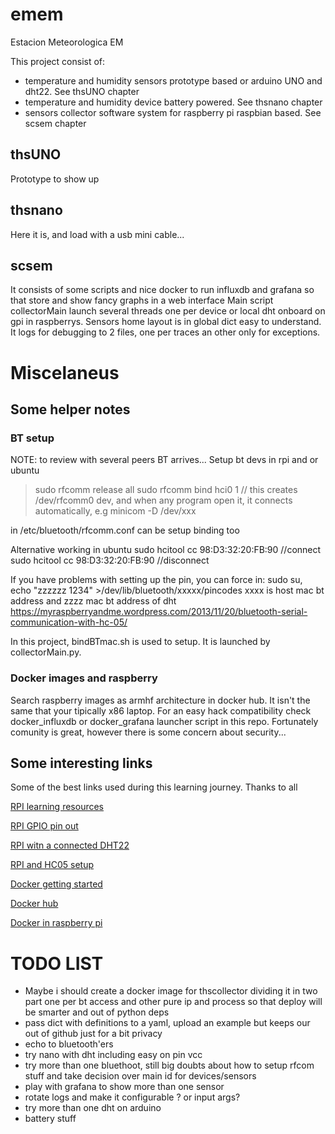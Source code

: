 # emem
Estacion Meteorologica EM

This project consist of:
- temperature and humidity sensors prototype based or arduino UNO and dht22. See thsUNO chapter
- temperature and humidity device battery powered. See thsnano chapter
- sensors collector software system for raspberry pi raspbian based. See scsem chapter

## thsUNO

Prototype to show up 

## thsnano

Here it is, and load with a usb mini cable...

## scsem 

It consists of some scripts and nice docker to run influxdb and grafana so that store and show fancy graphs in a web interface
Main script collectorMain launch several threads one per device or local dht onboard on gpi in raspberrys. Sensors home layout is in global dict easy to understand.
It logs for debugging to 2 files, one per traces an other only for exceptions.

# Miscelaneus 

## Some helper notes

### BT setup 

NOTE: to review with several peers BT arrives...
Setup bt devs in rpi and or ubuntu
>sudo rfcomm release all
>sudo rfcomm bind hci0 <hc5-addr> 1  // this creates /dev/rfcomm0 dev, and when any program open it, it connects automatically, e.g minicom -D /dev/xxx

in /etc/bluetooth/rfcomm.conf can be setup binding too

Alternative working in ubuntu
sudo hcitool cc 98:D3:32:20:FB:90  //connect
sudo hcitool cc 98:D3:32:20:FB:90  //disconnect

If you have problems with setting up the pin, you can force in: sudo su,  echo "zzzzzz 1234" >/dev/lib/bluetooth/xxxxx/pincodes   xxxx is host mac bt address and zzzz mac bt address of dht 
https://myraspberryandme.wordpress.com/2013/11/20/bluetooth-serial-communication-with-hc-05/

In this project, bindBTmac.sh is used to setup. It is launched by collectorMain.py.

### Docker images and raspberry

Search raspberry images as armhf architecture in docker hub. It isn't the same that your tipically x86 laptop.  For an easy hack compatibility check docker_influxdb or docker_grafana launcher script in this repo.  Fortunately comunity is great, however there is some concern about security... 

## Some interesting links

Some of the best links used during this learning journey. Thanks to all 

[RPI learning resources](https://www.raspberrypi.org/resources/learn/)

[RPI GPIO pin out](https://pinout.xyz/pinout/pin12_gpio18#)

[RPI witn a connected DHT22](https://github.com/adafruit/Adafruit_Python_DHT)

[RPI and HC05 setup](https://myraspberryandme.wordpress.com/2013/11/20/bluetooth-serial-communication-with-hc-05/)

[Docker getting started](https://docs.docker.com/get-started/)

[Docker hub](https://hub.docker.com/)

[Docker in raspberry pi](https://blog.alexellis.io/5-things-docker-rpi/)



# TODO LIST
- Maybe i should create a docker image for thscollector dividing it in two part one per bt access and other pure ip and process so that deploy will be smarter and out of python deps
- pass dict with definitions to a yaml, upload an example but keeps our out of github just for a bit privacy
- echo to bluetooth'ers
- try nano with dht including easy on pin vcc
- try more than one bluethoot, still big doubts about how to setup rfcom stuff and take decision over main id for devices/sensors
- play with grafana to show more than one sensor
- rotate logs and make it configurable ? or input args?
- try more than one dht on arduino
- battery stuff 



